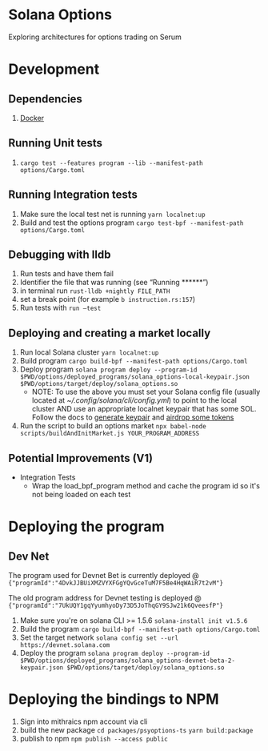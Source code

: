 # Solana Options

Exploring architectures for options trading on Serum

# Development

## Dependencies
1. [Docker](https://docs.docker.com/get-docker/)

## Running Unit tests
1. `cargo test --features program --lib --manifest-path options/Cargo.toml`

## Running Integration tests
1. Make sure the local test net is running `yarn localnet:up`
2. Build and test the options program `cargo test-bpf --manifest-path options/Cargo.toml`

## Debugging with lldb
1. Run tests and have them fail
2. Identifier the file that was running (see “Running ******”)
3. in terminal run `rust-lldb +nightly FILE_PATH`
4. set a break point (for example `b instruction.rs:157`)
5. Run tests with `run —test`

## Deploying and creating a market locally
1. Run local Solana cluster `yarn localnet:up`
2. Build program `cargo build-bpf --manifest-path options/Cargo.toml`
3. Deploy program `solana program deploy --program-id $PWD/options/deployed_programs/solana_options-local-keypair.json $PWD/options/target/deploy/solana_options.so`
    * NOTE: To use the above you must set your Solana config file (usually located at _~/.config/solana/cli/config.yml_) to point to the local cluster AND use an appropriate localnet keypair that has some SOL. Follow the docs to [generate keypair](https://docs.solana.com/wallet-guide/file-system-wallet#generate-a-file-system-wallet-keypair) and [airdrop some tokens](https://docs.solana.com/cli/transfer-tokens#airdrop-some-tokens-to-get-started)
4. Run the script to build an options market `npx babel-node scripts/buildAndInitMarket.js YOUR_PROGRAM_ADDRESS`


## Potential Improvements (V1)
* Integration Tests
    * Wrap the load_bpf_program method and cache the program id so it's not being loaded on each test

# Deploying the program

## Dev Net
The program used for Devnet Bet is currently deployed @ `{"programId":"4DvkJJBUiXMZVYXFGgYQvGceTuM7F5Be4HqWAiR7t2vM"}`

The old program address for Devnet testing is deployed @ `{"programId":"7UkUQY1gqYyumhyoDy73D5JoThqGY9SJw21k6QveesfP"}`

1. Make sure you're on solana CLI >= 1.5.6 `solana-install init v1.5.6`
2. Build the program `cargo build-bpf --manifest-path options/Cargo.toml`
3. Set the target network `solana config set --url https://devnet.solana.com`
4. Deploy the program `solana program deploy --program-id $PWD/options/deployed_programs/solana_options-devnet-beta-2-keypair.json $PWD/options/target/deploy/solana_options.so`

# Deploying the bindings to NPM
1. Sign into mithraics npm account via cli
2. build the new package `cd packages/psyoptions-ts` `yarn build:package`
3. publish to npm `npm publish --access public`
